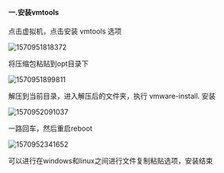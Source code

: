 #### 一.安装vmtools

点击虚拟机，点击安装  vmtools  选项

![1570951818372](E:\Typora笔记\Pic\1570951818372.png)

将压缩包粘贴到opt目录下

![1570951899811](E:\Typora笔记\Pic\1570951899811.png)

解压到当前目录，进入解压后的文件夹，执行  vmware-install.  安装

![1570952091037](E:\Typora笔记\Pic\1570952091037.png)

一路回车，然后重启reboot

![1570952341652](E:\Typora笔记\Pic\1570952341652.png)

可以进行在windows和linux之间进行文件复制粘贴选项，安装结束

